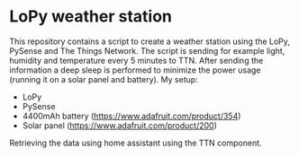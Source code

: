 # LoPy weather station

This repository contains a script to create a weather station using the LoPy, PySense and The Things Network. The script is sending for example light, humidity and temperature every 5 minutes to TTN. After sending the information a deep sleep is performed to minimize the power usage (running it on a solar panel and battery). My setup:
- LoPy
- PySense
- 4400mAh battery (https://www.adafruit.com/product/354)
- Solar panel (https://www.adafruit.com/product/200)

Retrieving the data using home assistant using the TTN component.
